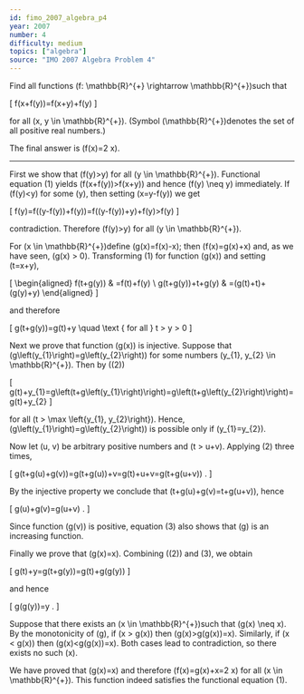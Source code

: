 ```yaml
---
id: fimo_2007_algebra_p4
year: 2007
number: 4
difficulty: medium
topics: ["algebra"]
source: "IMO 2007 Algebra Problem 4"
---
```


Find all functions \(f: \mathbb{R}^{+} \rightarrow \mathbb{R}^{+}\)such that

\[
f(x+f(y))=f(x+y)+f(y)
\]

for all \(x, y \in \mathbb{R}^{+}\). (Symbol \(\mathbb{R}^{+}\)denotes the set of all positive real numbers.)

The final answer is \(f(x)=2 x\).

---
First we show that \(f(y)>y\) for all \(y \in \mathbb{R}^{+}\). Functional equation (1) yields \(f(x+f(y))>f(x+y)\) and hence \(f(y) \neq y\) immediately. If \(f(y)<y\) for some \(y\), then setting \(x=y-f(y)\) we get

\[
f(y)=f((y-f(y))+f(y))=f((y-f(y))+y)+f(y)>f(y)
\]

contradiction. Therefore \(f(y)>y\) for all \(y \in \mathbb{R}^{+}\).

For \(x \in \mathbb{R}^{+}\)define \(g(x)=f(x)-x\); then \(f(x)=g(x)+x\) and, as we have seen, \(g(x) > 0\). Transforming (1) for function \(g(x)\) and setting \(t=x+y\),

\[
\begin{aligned}
f(t+g(y)) & =f(t)+f(y) \\
g(t+g(y))+t+g(y) & =(g(t)+t)+(g(y)+y)
\end{aligned}
\]

and therefore

\[
g(t+g(y))=g(t)+y \quad \text { for all } t > y > 0
\]

Next we prove that function \(g(x)\) is injective. Suppose that \(g\left(y_{1}\right)=g\left(y_{2}\right)\) for some numbers \(y_{1}, y_{2} \in \mathbb{R}^{+}\). Then by \((2)\)

\[
g(t)+y_{1}=g\left(t+g\left(y_{1}\right)\right)=g\left(t+g\left(y_{2}\right)\right)=g(t)+y_{2}
\]

for all \(t > \max \left\{y_{1}, y_{2}\right\}\). Hence, \(g\left(y_{1}\right)=g\left(y_{2}\right)\) is possible only if \(y_{1}=y_{2}\).

Now let \(u, v\) be arbitrary positive numbers and \(t > u+v\). Applying (2) three times,

\[
g(t+g(u)+g(v))=g(t+g(u))+v=g(t)+u+v=g(t+g(u+v)) .
\]

By the injective property we conclude that \(t+g(u)+g(v)=t+g(u+v)\), hence

\[
g(u)+g(v)=g(u+v) .
\]

Since function \(g(v)\) is positive, equation (3) also shows that \(g\) is an increasing function.

Finally we prove that \(g(x)=x\). Combining \((2)\) and (3), we obtain

\[
g(t)+y=g(t+g(y))=g(t)+g(g(y))
\]

and hence

\[
g(g(y))=y .
\]

Suppose that there exists an \(x \in \mathbb{R}^{+}\)such that \(g(x) \neq x\). By the monotonicity of \(g\), if \(x > g(x)\) then \(g(x)>g(g(x))=x\). Similarly, if \(x < g(x)\) then \(g(x)<g(g(x))=x\). Both cases lead to contradiction, so there exists no such \(x\).

We have proved that \(g(x)=x\) and therefore \(f(x)=g(x)+x=2 x\) for all \(x \in \mathbb{R}^{+}\). This function indeed satisfies the functional equation (1).
